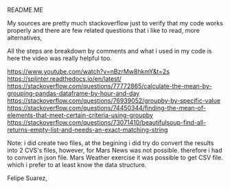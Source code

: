README.ME

My sources are pretty much stackoverflow just to verify that my code works properly and there are few related questions that i like to read, more alternatives, 

All the steps are breakdown by comments and what i used in my code is here the video was really helpful too.


https://www.youtube.com/watch?v=nBzrMw8hkmY&t=2s
https://splinter.readthedocs.io/en/latest/
https://stackoverflow.com/questions/77772865/calculate-the-mean-by-grouping-pandas-dataframe-by-hour-and-day
https://stackoverflow.com/questions/76939052/groupby-by-specific-value
https://stackoverflow.com/questions/74450344/finding-the-mean-of-elements-that-meet-certain-criteria-using-groupby
https://stackoverflow.com/questions/73071410/beautifulsoup-find-all-returns-empty-list-and-needs-an-exact-matching-string

Note: i did create two files, at the begining i did try do convert the results into 2 CVS's files, however, for Mars News was not possible. therefore i had to convert in json file. 
Mars Weather exercise it was possible to get CSV file. which i prefer to at least know the data structure. 

Felipe Suarez, 

